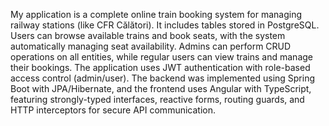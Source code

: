 My application is a complete online train booking system for managing railway stations (like CFR Călători). It includes tables stored in PostgreSQL. Users can browse available trains and book seats, with the system automatically managing seat availability. Admins can perform CRUD operations on all entities, while regular users can view trains and manage their bookings. The application uses JWT authentication with role-based access control (admin/user). The backend was implemented using Spring Boot with JPA/Hibernate, and the frontend uses Angular with TypeScript, featuring strongly-typed interfaces, reactive forms, routing guards, and HTTP interceptors for secure API communication.
